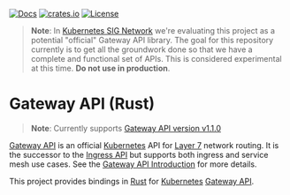[![Docs](https://img.shields.io/badge/docs-docs.rs-ff69b4.svg)](https://docs.rs/gateway-api/)
[![crates.io](https://img.shields.io/crates/v/gateway-api.svg)](https://crates.io/crates/gateway-api)
[![License](https://img.shields.io/badge/license-mit-blue.svg)](https://raw.githubusercontent.com/kube-rs/gateway-api-rs/main/LICENSE)

> **Note**: In [Kubernetes SIG Network][signet] we're evaluating this project
> as a potential "official" Gateway API library. The goal for this repository
> currently is to get all the groundwork done so that we have a complete and
> functional set of APIs. This is considered experimental at this time.
> **Do not use in production**.

[signet]:https://github.com/kubernetes/community/tree/master/sig-network

# Gateway API (Rust)

> **Note**: Currently supports [Gateway API version v1.1.0][gwv]

[Gateway API] is an official [Kubernetes] API for [Layer 7] network routing.
It is the successor to the [Ingress API] but supports both ingress and service
mesh use cases. See the [Gateway API Introduction] for more details.

This project provides bindings in [Rust] for [Kubernetes] [Gateway API].

[gwv]:https://github.com/kubernetes-sigs/gateway-api/releases/tag/v1.1.0
[Gateway API]:https://gateway-api.sigs.k8s.io/
[Kubernetes]:https://kubernetes.io/
[Layer 7]:https://en.wikipedia.org/wiki/Application_layer
[Ingress API]:https://kubernetes.io/docs/concepts/services-networking/ingress/
[Gateway API Introduction]:https://gateway-api.sigs.k8s.io/#introduction
[Rust]:https://rust-lang.org
